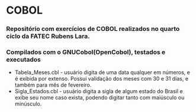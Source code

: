 # COBOL

### Repositório com exercícios de COBOL realizados no quarto ciclo da FATEC Rubens Lara.
### Compilados com o GNUCobol(OpenCobol), testados e executados

* Tabela_Meses.cbl - usuário digita de uma data qualquer em números, e é exibida por extenso. Possui validação dos meses com 30 e 31 dias, e também para mês de fevereiro.
* Sigla_Estados.cbl - usuário digita a sigla de algum estado do Brasil e exibe seu nome caso exista, podendo digitar tanto com maiúsculo ou minúsculo.
